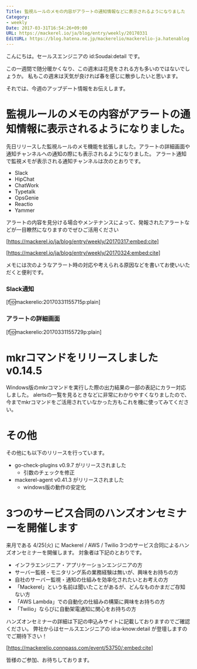 ```yaml
---
Title: 監視ルールのメモの内容がアラートの通知情報などに表示されるようになりました
Category:
- weekly
Date: 2017-03-31T16:54:26+09:00
URL: https://mackerel.io/ja/blog/entry/weekly/20170331
EditURL: https://blog.hatena.ne.jp/mackerelio/mackerelio-ja.hatenablog.mackerel.io/atom/entry/10328749687232694687
---
```


こんにちは。セールスエンジニアの id:Soudai:detail です。

この一週間で随分暖かくなり、この週末は花見をされる方も多いのではないでしょうか。
私もこの週末は天気が良ければ春を感じに散歩したいと思います。


それでは、今週のアップデート情報をお伝えします。

# 監視ルールのメモの内容がアラートの通知情報に表示されるようになりました。
先日リリースした監視ルールのメモ機能を拡張しました。アラートの詳細画面や通知チャンネルへの通知の際にも表示されるようになりました。
アラート通知で監視メモが表示される通知チャンネルは次のとおりです。

- Slack
- HipChat
- ChatWork
- Typetalk
- OpsGenie
- Reactio
- Yammer

アラートの内容を見分ける場合やメンテナンスによって、発報されたアラートなどが一目瞭然になりますのでぜひご活用ください

[https://mackerel.io/ja/blog/entry/weekly/20170317:embed:cite]

[https://mackerel.io/ja/blog/entry/weekly/20170324:embed:cite]

メモには次のようなアラート時の対応や考えられる原因などを書いてお使いいただくと便利です。

### Slack通知
[f:id:mackerelio:20170331155715p:plain]

### アラートの詳細画面
[f:id:mackerelio:20170331155729p:plain]

# mkrコマンドをリリースしました v0.14.5
Windows版のmkrコマンドを実行した際の出力結果の一部の表記にカラー対応しました。
alertsの一覧を見るときなどに非常にわかりやすくなりましたので、今までmkrコマンドをご活用されていなかった方もこれを機に使ってみてください。

# その他
その他にも以下のリリースを行っています。

- go-check-plugins v0.9.7 がリリースされました
  - 引数のチェックを修正
- mackerel-agent v0.41.3 がリリースされました
  - windows版の動作の安定化

# 3つのサービス合同のハンズオンセミナーを開催します
来月である 4/25(火) に Mackerel / AWS / Twilio 3つのサービス合同によるハンズオンセミナーを開催します。
対象者は下記のとおりです。

- インフラエンジニア・アプリケーションエンジニアの方
- サーバー監視・モニタリング系の業務経験は無いが、興味をお持ちの方
- 自社のサーバー監視・通知の仕組みを効率化されたいとお考えの方
- 「Mackerel」という名前は聞いたことがあるが、どんなものかまだご存知ない方
- 「AWS Lambda」での自動化の仕組みの構築に興味をお持ちの方
- 「Twilio」ならびに自動架電通知に関心をお持ちの方

ハンズオンセミナーの詳細は下記の申込みサイトに記載しておりますのでご確認ください。
弊社からはセールスエンジニアの id:a-know:detail が登壇しますのでご期待下さい！

[https://mackerelio.connpass.com/event/53750/:embed:cite]


皆様のご参加、お待ちしております。
